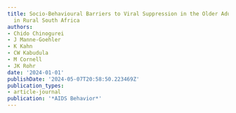 ```yaml
---
title: Socio-Behavioural Barriers to Viral Suppression in the Older Adult Population
  in Rural South Africa
authors:
- Chido Chinogurei
- J Manne-Goehler
- K Kahn
- CW Kabudula
- M Cornell
- JK Rohr
date: '2024-01-01'
publishDate: '2024-05-07T20:58:50.223469Z'
publication_types:
- article-journal
publication: '*AIDS Behavior*'
---
```

